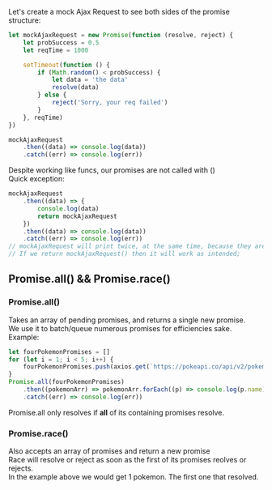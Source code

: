 Let's create a mock Ajax Request to see both sides of the promise structure:

```js
let mockAjaxRequest = new Promise(function (resolve, reject) {
	let probSuccess = 0.5
	let reqTime = 1000

	setTimeout(function () {
		if (Math.random() < probSuccess) {
			let data = 'the data'
			resolve(data)
		} else {
			reject('Sorry, your req failed')
		}
	}, reqTime)
})

mockAjaxRequest
	.then((data) => console.log(data))
	.catch((err) => console.log(err))
```

Despite working like funcs, our promises are not called with ()  
Quick exception:

```js
mockAjaxRequest
	.then((data) => {
		console.log(data)
		return mockAjaxRequest
	})
	.then((data) => console.log(data))
	.catch((err) => console.log(err))
// mockAjaxRequest will print twice, at the same time, because they are a single request
// If we return mockAjaxRequest() then it will work as intended;
```

## Promise.all() && Promise.race()

### Promise.all()

Takes an array of pending promises, and returns a single new promise.  
We use it to batch/queue numerous promises for efficiencies sake. Example:

```js
let fourPokemonPromises = []
for (let i = 1; i < 5; i++) {
	fourPokemonPromises.push(axios.get(`https://pokeapi.co/api/v2/pokemon/${i}`))
}
Promise.all(fourPokemonPromises)
	.then((pokemonArr) => pokemonArr.forEach((p) => console.log(p.name)))
	.catch((err) => console.log(err))
```

Promise.all only resolves if **all** of its containing promises resolve.

### Promise.race()

Also accepts an array of promises and return a new promise  
Race will resolve or reject as soon as the first of its promises reolves or rejects.  
In the example above we would get 1 pokemon. The first one that resolved.
